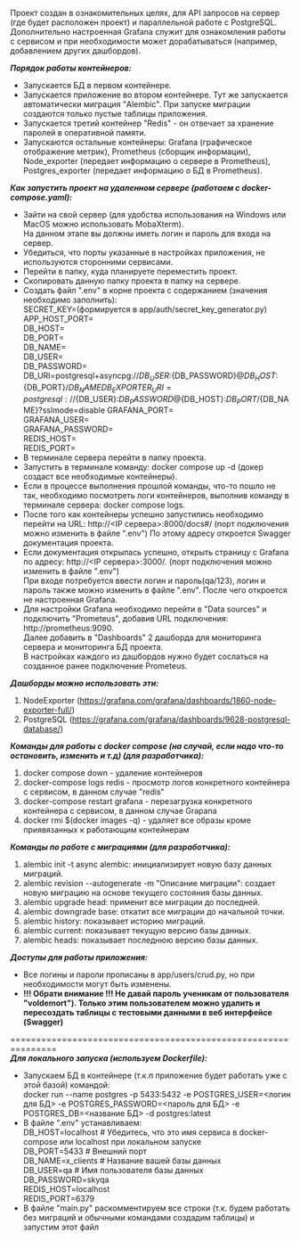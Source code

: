 Проект создан в ознакомительных целях, для API запросов на сервер (где будет расположен проект) 
и параллельной работе с PostgreSQL.   
Дополнительно настроенная Grafana служит для ознакомления работы с сервисом 
и при необходимости может дорабатываться (например, добавлением других дашбордов).

***Порядок работы контейнеров:***
- Запускается БД в первом контейнере.
- Запускается приложение во втором контейнере. Тут же запускается автоматически миграция "Alembic". 
При запуске миграции создаются только пустые таблицы приложения.
- Запускается третий контейнер "Redis" - он отвечает за хранение паролей в оперативной памяти.
- Запускаются остальные контейнеры: Grafana (графическое отображение метрик), Prometheus (сборщик информации), 
Node_exporter (передает информацию о сервере в Prometheus), Postgres_exporter (передает информацию о БД в Prometheus).

***Как запустить проект на удаленном сервере (работаем с docker-compose.yaml):***   
- Зайти на свой сервер (для удобства использования на Windows или MacOS можно использовать MobaXterm).  
На данном этапе вы должны иметь логин и пароль для входа на сервер.
- Убедиться, что порты указанные в настройках приложения, не используются сторонними сервисами. 
- Перейти в папку, куда планируете переместить проект.
- Скопировать данную папку проекта в папку на сервере.
- Создать файл ".env" в корне проекта с содержанием (значения необходимо заполнить):  
SECRET_KEY=(формируется в app/auth/secret_key_generator.py)  
APP_HOST_PORT=  
DB_HOST=  
DB_PORT=  
DB_NAME=  
DB_USER=  
DB_PASSWORD=  
DB_URI=postgresql+asyncpg://${DB_USER}:${DB_PASSWORD}@${DB_HOST}:${DB_PORT}/${DB_NAME}  
DB_EXPORTER_URI=postgresql://${DB_USER}:${DB_PASSWORD}@${DB_HOST}:${DB_PORT}/${DB_NAME}?sslmode=disable 
GRAFANA_PORT=  
GRAFANA_USER=  
GRAFANA_PASSWORD=  
REDIS_HOST=  
REDIS_PORT=
- В терминале сервера перейти в папку проекта.
- Запустить в терминале команду: docker compose up -d (докер создаст все необходимые контейнеры).
- Если в процессе выполнения прошлой команды, что-то пошло не так, необходимо посмотреть логи контейнеров, 
выполнив команду в терминале сервера: docker compose logs.
- После того как контейнеры успешно запустились необходимо перейти на URL:
http://<IP сервера>:8000/docs#/ (порт подключения можно изменить в файле ".env")
По этому адресу откроется Swagger документация проекта.
- Если документация открылась успешно, открыть страницу с Grafana по адресу:
http://<IP сервера>:3000/. (порт подключения можно изменить в файле ".env")  
При входе потребуется ввести логин и пароль(qa/123), логин и пароль также можно изменить в файле ".env".
После чего откроется не настроенная Grafana. 
- Для настройки Grafana необходимо перейти в "Data sources" и подключить "Prometeus", добавив URL подключения: http://prometheus:9090.  
Далее добавить в "Dashboards" 2 дашборда для мониторинга сервера и мониторинга БД проекта.   
В настройках каждого из дашбордов нужно будет сослаться на созданное ранее подключение Prometeus.

***Дашборды можно использовать эти:***  
1. NodeExporter (https://grafana.com/grafana/dashboards/1860-node-exporter-full/)  
2. PostgreSQL (https://grafana.com/grafana/dashboards/9628-postgresql-database/)

***Команды для работы с docker compose (на случай, если надо что-то остановить, изменить и т.д) (для разработчика):***

1. docker compose down - удаление контейнеров
2. docker-compose logs redis - просмотр логов конкретного контейнера с сервисом, в данном случае "redis"
3. docker-compose restart grafana - перезагрузка конкретного контейнера с сервисом, в данном случае Grapana
4. docker rmi $(docker images -q) - удаляет все образы кроме приявязанных к работающим контейнерам


***Команды по работе с миграциями (для разработчика):***

1. alembic init -t async alembic: инициализирует новую базу данных миграций.
2. alembic revision --autogenerate -m "Описание миграции": создает новую миграцию на основе текущего состояния базы данных.
3. alembic upgrade head: применит все миграции до последней.
4. alembic downgrade base: откатит все миграции до начальной точки.
5. alembic history: показывает историю миграций.
6. alembic current: показывает текущую версию базы данных.
7. alembic heads: показывает последнюю версию базы данных.


***Доступы для работы приложения:***
- Все логины и пароли прописаны в app/users/crud.py, но при необходимости могут быть изменены. 
- **!!! Обрати внимание !!! Не давай пароль ученикам от пользователя "voldemort"). Только этим пользователем можно удалить 
и пересоздать таблицы с тестовыми данными в веб интерфейсе (Swagger)**

===============================================================   
***Для локального запуска (используем Dockerfile):***

- Запускаем БД в контейнере (т.к.п приложение будет работать уже с этой базой) командой:  
docker run --name postgres -p 5433:5432 -e POSTGRES_USER=<логин для БД> -e POSTGRES_PASSWORD=<пароль для БД> -e POSTGRES_DB=<название БД> -d postgres:latest
- В файле ".env" устанавливаем:   
DB_HOST=localhost  # Убедитесь, что это имя сервиса в docker-compose или localhost при локальном запуске  
DB_PORT=5433  # Внешний порт  
DB_NAME=x_clients  # Название вашей базы данных  
DB_USER=qa  # Имя пользователя базы данных  
DB_PASSWORD=skyqa   
REDIS_HOST=localhost  
REDIS_PORT=6379  
- В файле "main.py" раскомментируем все строки (т.к. будем работать без миграций и обычными командами создадим таблицы) 
и запустим этот файл 


